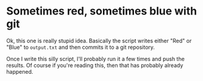 Sometimes red, sometimes blue with git
======================================

Ok, this one is really stupid idea. Basically the script writes either "Red" or "Blue" to `output.txt` and then commits it to a git repository.

Once I write this silly script, I'll probably run it a few times and push the results. Of course if you're reading this, then that has probably already happened.
